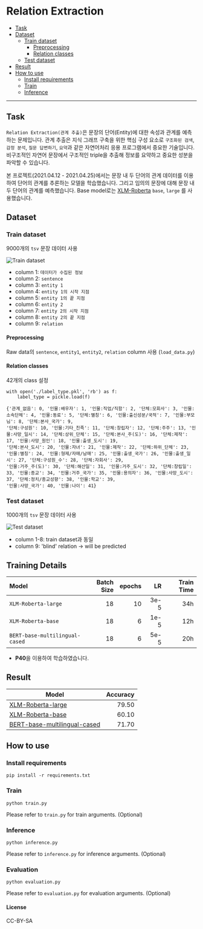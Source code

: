# Relation Extraction

- [Task](#Task)
- [Dataset](#dataset)
  - [Train dataset](#train-dataset)
    - [Preprocessing](#preprocessing)
    - [Relation classes](#relation-classes)
  - [Test dataset](#test-dataset)
- [Result](#result)
- [How to use](#how-to-use)
  - [Install requirements](#install-requirements)
  - [Train](#train)
  - [Inference](#inference)

---

## Task
`Relation Extraction(관계 추출)`은 문장의 단어(Entity)에 대한 속성과 관계를 예측하는 문제입니다. 관계 추출은 지식 그래프 구축을 위한 핵심 구성 요소로 `구조화된 검색`, `감정 분석`, `질문 답변하기`, `요약`과 같은 자연어처리 응용 프로그램에서 중요한 기술입니다. 비구조적인 자연어 문장에서 구조적인 triple을 추출해 정보를 요약하고 중요한 성분을 파악할 수 있습니다.

본 프로젝트(2021.04.12 - 2021.04.25)에서는 문장 내 두 단어의 관계 데이터를 이용하여 단어의 관계를 추론하는 모델을 학습했습니다. 그리고 임의의 문장에 대해 문장 내 두 단어의 관계를 예측했습니다. Base model로는 [XLM-Roberta](https://huggingface.co/transformers/model_doc/xlmroberta.html) `base`, `large` 를 사용했습니다.

## Dataset
### Train dataset
9000개의 `tsv` 문장 데이터 사용

![Train dataset](https://user-images.githubusercontent.com/77161691/115668486-1fd41200-a382-11eb-950e-ad1d1340f769.png)

* column 1: `데이터가 수집된 정보`
* column 2: `sentence`
* column 3: `entity 1`
* column 4: `entity 1의 시작 지점`
* column 5: `entity 1의 끝 지점`
* column 6: `entity 2`
* column 7: `entity 2의 시작 지점`
* column 8: `entity 2의 끝 지점`
* column 9: `relation`

#### Preprocessing
Raw data의 `sentence`, `entity1`, `entity2`, `relation` column 사용 (`load_data.py`)

#### Relation classes
42개의 class 설정
```
with open('./label_type.pkl', 'rb') as f:
    label_type = pickle.load(f)

{'관계_없음': 0, '인물:배우자': 1, '인물:직업/직함': 2, '단체:모회사': 3, '인물:소속단체': 4, '인물:동료': 5, '단체:별칭': 6, '인물:출신성분/국적': 7, '인물:부모님': 8, '단체:본사_국가': 9,
'단체:구성원': 10, '인물:기타_친족': 11, '단체:창립자': 12, '단체:주주': 13, '인물:사망_일시': 14, '단체:상위_단체': 15, '단체:본사_주(도)': 16, '단체:제작': 17, '인물:사망_원인': 18, '인물:출생_도시': 19,
'단체:본사_도시': 20, '인물:자녀': 21, '인물:제작': 22, '단체:하위_단체': 23, '인물:별칭': 24, '인물:형제/자매/남매': 25, '인물:출생_국가': 26, '인물:출생_일시': 27, '단체:구성원_수': 28, '단체:자회사': 29,
'인물:거주_주(도)': 30, '단체:해산일': 31, '인물:거주_도시': 32, '단체:창립일': 33, '인물:종교': 34, '인물:거주_국가': 35, '인물:용의자': 36, '인물:사망_도시': 37, '단체:정치/종교성향': 38, '인물:학교': 39,
'인물:사망_국가': 40, '인물:나이': 41} 
```

### Test dataset
1000개의 `tsv` 문장 데이터 사용

![Test dataset](https://user-images.githubusercontent.com/77161691/115676003-1f3f7980-a38a-11eb-9f3d-23b772b19fd2.png)

* column 1-8: train dataset과 동일
* column 9: 'blind' relation -> will be predicted

## Training Details
| Model | Batch Size | epochs | LR | Train Time |
| :--- | ---: | ---: | ---: | ---: |
| `XLM-Roberta-large` | 18 | 10 | 3e-5 | 34h |
| `XLM-Roberta-base` | 18 | 6 | 1e-5 | 12h |
| `BERT-base-multilingual-cased`| 18 | 6 | 5e-5 | 20h |

- **P40**을 이용하여 학습하였습니다.

## Result
| Model | Accuracy |             
| --- | ---: |
| [XLM-Roberta-large](https://huggingface.co/xlm-roberta-large) | 79.50 |
| [XLM-Roberta-base](https://huggingface.co/xlm-roberta-base) | 60.10 |
| [BERT-base-multilingual-cased](https://huggingface.co/bert-base-multilingual-cased)| 71.70 |

## How to use
### Install requirements
```
pip install -r requirements.txt
```

### Train
```
python train.py
```
Please refer to `train.py` for train arguments. (Optional)

### Inference
```
python inference.py
```
Please refer to `inference.py` for inference arguments. (Optional)

### Evaluation
```
python evaluation.py
```
Please refer to `evaluation.py` for evaluation arguments. (Optional)

#### License
CC-BY-SA
